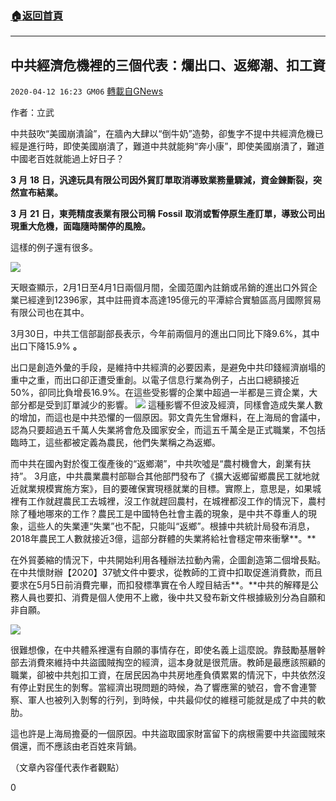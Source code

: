 ###  [:house:返回首頁](https://github.com/ourhimalayas/txt)
---

## 中共經濟危機裡的三個代表：爛出口、返鄉潮、扣工資
`2020-04-12 16:23 GM06` [轉載自GNews](https://gnews.org/zh-hant/170652/)

作者：立武

中共鼓吹“美國崩潰論”，在牆內大肆以“倒牛奶”造勢，卻隻字不提中共經濟危機已經是進行時，即使美國崩潰了，難道中共就能夠“奔小康”，即使美國崩潰了，難道中國老百姓就能過上好日子？

**3** **月** **18** **日，汎達玩具有限公司因外貿訂單取消導致業務量驟減，資金鍊斷裂，突然宣布結業。**

**3** **月** **21** **日，東莞精度表業有限公司稱** **Fossil** **取消或暫停原生產訂單，導致公司出現重大危機，面臨隨時關停的風險。**

這樣的例子還有很多。

![](https://s3.amazonaws.com/gnews-media-offload/wp-content/uploads/2020/04/12161712/1-109.jpg)

天眼查顯示，2月1日至4月1日兩個月間，全國范圍內註銷或吊銷的進出口外貿企業已經達到12396家，其中註冊資本高達195億元的平潭綜合實驗區高月國際貿易有限公司也在其中。

3月30日，中共工信部副部長表示，今年前兩個月的進出口同比下降9.6%，其中出口下降15.9% **。**

出口是創造外彙的手段，是維持中共經濟的必要因素，是避免中共印錢經濟崩塌的重中之重，而出口卻正遭受重創。以電子信息行業為例子，占出口總額接近50%，卻同比負增長16.9%。在這些受影響的企業中超過一半都是三資企業，大部分都是受到訂單減少的影響。
![](https://s3.amazonaws.com/gnews-media-offload/wp-content/uploads/2020/04/12161851/4-49.jpg)
這種影響不但波及經濟，同樣會造成失業人數的增加，而這也是中共恐懼的一個原因。郭文貴先生曾爆料，在上海局的會議中，認為只要超過五千萬人失業將會危及國家安全，而這五千萬全是正式職業，不包括臨時工，這些都被定義為農民，他們失業稱之為返鄉。

而中共在國內對於復工復產後的“返鄉潮”，中共吹噓是“農村機會大，創業有扶持”。 3月底，中共農業農村部聯合其他部門發布了《擴大返鄉留鄉農民工就地就近就業規模實施方案》，目的要確保實現穩就業的目標。實際上，意思是，如果城裡有工作就趕農民工去城裡，沒工作就趕回農村，在城裡都沒工作的情況下，農村除了種地哪來的工作？農民工是中國特色社會主義的現象，是中共不尊重人的現象，這些人的失業連“失業”也不配，只能叫“返鄉”。根據中共統計局發布消息，2018年農民工人數就接近3億，這部分群體的失業將給社會穩定帶來衝擊**。**

在外貿萎縮的情況下，中共開始利用各種辦法拉動內需，企圖創造第二個增長點。在中共懷財辦【2020】37號文件中要求，從教師的工資中扣取促進消費款，而且要求在5月5日前消費完畢，而扣發標準實在令人瞠目結舌**。**中共的解釋是公務人員也要扣、消費是個人使用不上繳，後中共又發布新文件根據級別分為自願和非自願。

![](https://s3.amazonaws.com/gnews-media-offload/wp-content/uploads/2020/04/12162031/6-16.jpg)

很難想像，在中共體系裡還有自願的事情存在，即使名義上這麼說。靠鼓勵基層幹部去消費來維持中共盜國賊掏空的經濟，這本身就是很荒唐。教師是最應該照顧的職業，卻被中共剋扣工資，在居民因為中共房地產負債累累的情況下，中共依然沒有停止對民生的剝奪。當經濟出現問題的時候，為了響應黨的號召，會不會連警察、軍人也被列入剝奪的行列，到時候，中共最仰仗的維穩可能就是成了中共的軟肋。

這也許是上海局擔憂的一個原因。中共盜取國家財富留下的病根需要中共盜國賊來償還，而不應該由老百姓來背鍋。

（文章內容僅代表作者觀點）

0
